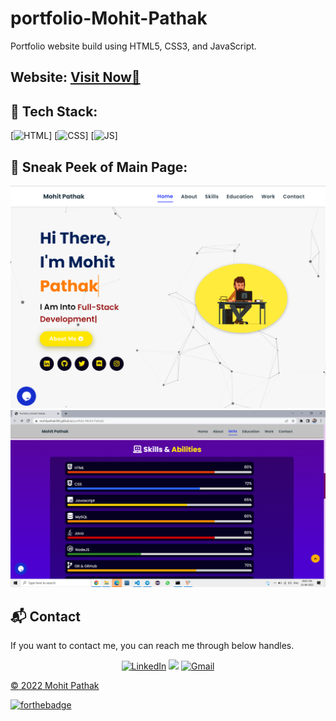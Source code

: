 # portfolio-Mohit-Pathak

Portfolio website build using HTML5, CSS3, and JavaScript.

<h2> Website: 
<a href="https://portfolio-mohit-pathak.netlify.app/" target="_blank">Visit Now🚀</a>
</h2> 

## 📌 Tech Stack:
[![HTML](https://img.shields.io/badge/html5%20-%23E34F26.svg?&style=for-the-badge&logo=html5&logoColor=white)]
[![CSS](https://img.shields.io/badge/css3%20-%231572B6.svg?&style=for-the-badge&logo=css3&logoColor=white)]
[![JS](https://img.shields.io/badge/javascript%20-%23323330.svg?&style=for-the-badge&logo=javascript&logoColor=%23F7DF1E)]


## 📌 Sneak Peek of Main Page:
![mockup720](https://github.com/mohitpathak382/portfolio-Mohit-Pathak/blob/master/assests/images/Screenshot.png)
![skillsmockup](https://github.com/mohitpathak382/portfolio-Mohit-Pathak/blob/master/assests/images/image.png)


<h2>📬 Contact</h2>

If you want to contact me, you can reach me through below handles.

<div align="center">

<a  href="https://www.linkedin.com/in/mohitpathak382/" target="_blank"><img alt="LinkedIn" src="https://img.shields.io/badge/linkedin%20-%230077B5.svg?&style=for-the-badge&logo=linkedin&logoColor=white" /></a>
<a href="https://twitter.com/mpathak382" target="_blank"><img src="https://img.shields.io/badge/twitter-%2300acee.svg?&style=for-the-badge&logo=twitter&logoColor=white&alt=twitter" /></a>
<a href="mailto:mohitpathakm382@gmail.com"><img  alt="Gmail" src="https://img.shields.io/badge/Gmail-D14836?style=for-the-badge&logo=gmail&logoColor=white" />

</div>

© 2022 Mohit Pathak


[![forthebadge](https://forthebadge.com/images/badges/built-with-love.svg)](https://forthebadge.com)
